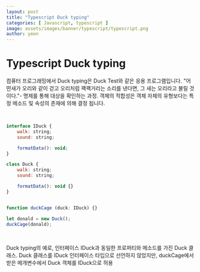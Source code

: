 ```yaml
---
layout: post
title: "Typescript Duck typing" 
categories: [ Javascript, typescript ]
image: assets/images/banner/typescript/typescript.png
author: yeon
---
```


# Typescript Duck typing
컴퓨터 프로그래밍에서 Duck typing은 Duck Test와 같은 응용 프로그램입니다. "어떤새가 오리와 같이 걷고 오리처럼 꽥꽥거리는 소리를 낸다면, 그 새는 오리라고 불릴 것이다."- 명제를 통해 대상을 확인하는 과정. 객체의 적합성은 객체 자체의 유형보다는 특정 메소드 및 속성의 존재에 의해 결정 됩니다.

<br>

```javascript
interface IDuck {
	walk: string;
	sound: string;

	formatData(): void;
}

class Duck {
	walk: string;
	sound: string;

	formatData(): void {}
}


function duckCage (duck: IDuck) {}

let donald = new Duck();
duckCage(donald);
```

<br>

Duck typing의 예로, 인터페이스 IDuck과 동일한 프로퍼티와 메소드를 가진 Duck 클래스.
Duck 클래스를 IDuck 인터페이스 타입으로 선언하지 않았지만, duckCage에서 받은 메개변수에서 Duck 객체를 IDuck으로 허용


<br><br><br>